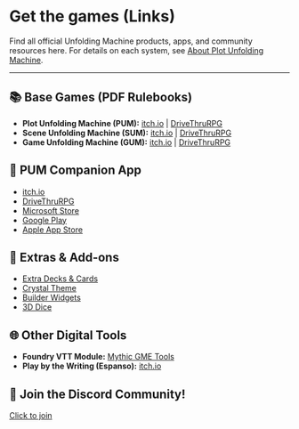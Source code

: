 
# Get the games (Links)

Find all official Unfolding Machine products, apps, and community resources here. For details on each system, see [About Plot Unfolding Machine](about-pum.md).

---

## 📚 Base Games (PDF Rulebooks)

- **Plot Unfolding Machine (PUM):** [itch.io](https://jeansenvaars.itch.io/plot-unfolding-machine) | [DriveThruRPG](https://www.drivethrurpg.com/en/product/457293/plot-unfolding-machine)
- **Scene Unfolding Machine (SUM):** [itch.io](https://jeansenvaars.itch.io/scene-unfolding-machine) | [DriveThruRPG](https://www.drivethrurpg.com/en/product/463701/scene-unfolding-machine)
- **Game Unfolding Machine (GUM):** [itch.io](https://jeansenvaars.itch.io/game-unfolding-machine) | [DriveThruRPG](https://www.drivethrurpg.com/en/product/449739/game-unfolding-machine)

## 📱 PUM Companion App

- [itch.io](https://jeansenvaars.itch.io/pum-companion)
- [DriveThruRPG](https://www.drivethrurpg.com/en/product/449739/game-unfolding-machine)
- [Microsoft Store](https://apps.microsoft.com/detail/9pf8wxlvpc7s)
- [Google Play](https://play.google.com/store/apps/details?id=com.jeansensmachines.pum&hl=en)
- [Apple App Store](https://apps.apple.com/de/app/pum-companion-rpg-storytelling/id6557070415)

## 🎲 Extras & Add-ons

- [Extra Decks & Cards](https://jeansenvaars.itch.io/pum-companion-extra-decks-cards)
- [Crystal Theme](https://jeansenvaars.itch.io/pumc-crystal)
- [Builder Widgets](https://jeansenvaars.itch.io/pumc-builder-widgets)
- [3D Dice](https://jeansenvaars.itch.io/pumc-3d-dice)

## 🌐 Other Digital Tools

- **Foundry VTT Module:** [Mythic GME Tools](https://foundryvtt.com/packages/mythic-gme-tools)
- **Play by the Writing (Espanso):** [itch.io](https://jeansenvaars.itch.io/play-by-the-writing)

## 💬 Join the Discord Community!

[Click to join](https://discord.gg/k2rQMa33Kq)
